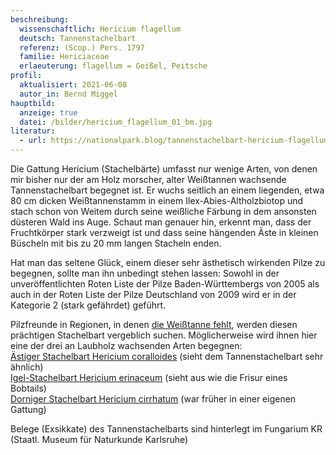 ```yaml
---
beschreibung:
  wissenschaftlich: Hericium flagellum
  deutsch: Tannenstachelbart
  referenz: (Scop.) Pers. 1797
  familie: Hericiaceae
  erlaeuterung: flagellum = Geißel, Peitsche
profil:
  aktualisiert: 2021-06-08
  autor_in: Bernd Miggel
hauptbild:
  anzeige: true
  datei: /bilder/hericium_flagellum_01_bm.jpg
literatur:
  - url: https://nationalpark.blog/tannenstachelbart-hericium-flagellum/
---
```


Die Gattung Hericium (Stachelbärte) umfasst nur wenige Arten, von denen mir bisher nur der am Holz morscher, alter Weißtannen wachsende Tannenstachelbart begegnet ist. Er wuchs seitlich an einem liegenden, etwa 80 cm dicken Weißtannenstamm in einem Ilex-Abies-Altholzbiotop und stach schon von Weitem durch seine weißliche Färbung in dem ansonsten düsteren Wald ins Auge. Schaut man genauer hin, erkennt man, dass der Fruchtkörper stark verzweigt ist und dass seine hängenden Äste in kleinen Büscheln mit bis zu 20 mm langen Stacheln enden. 

Hat man das seltene Glück, einem dieser sehr ästhetisch wirkenden Pilze zu begegnen, sollte man ihn unbedingt stehen lassen: Sowohl in der unveröffentlichten Roten Liste der Pilze Baden-Württembergs von 2005 als auch in der Roten Liste der Pilze Deutschland von 2009 wird er in der Kategorie 2 (stark gefährdet) geführt.

Pilzfreunde in Regionen, in denen [die Weißtanne fehlt](< http://www.pilze-deutschland.de/organismen/hericium-flagellum-scop-pers-1797-1>), werden diesen prächtigen Stachelbart vergeblich suchen. Möglicherweise wird ihnen hier eine der drei an Laubholz wachsenden Arten begegnen:\
[Ästiger Stachelbart Hericium coralloides](/pilze/hericium-coralloides-ästiger-stachelbart) (sieht dem Tannenstachelbart sehr ähnlich)\
[Igel-Stachelbart Hericium erinaceum](/pilze/hericium-erinaceum-igel-stachelbart) (sieht aus wie die Frisur eines Bobtails)\
[Dorniger Stachelbart Hericium cirrhatum](https://fundkorb.de/pilze/hericium-cirrhatum-dorniger-stachelbart) (war früher in einer eigenen Gattung)

Belege (Exsikkate) des Tannenstachelbarts sind hinterlegt im Fungarium KR (Staatl. Museum für Naturkunde Karlsruhe)
